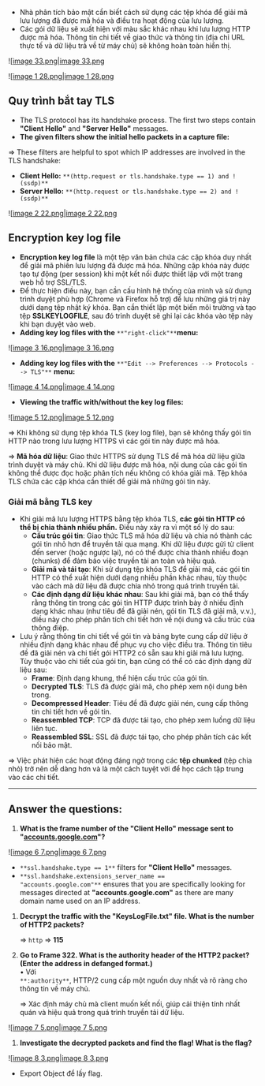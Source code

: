 - Nhà phân tích bảo mật cần biết cách sử dụng các tệp khóa để giải mã lưu lượng đã được mã hóa và điều tra hoạt động của lưu lượng.
- Các gói dữ liệu sẽ xuất hiện với màu sắc khác nhau khi lưu lượng HTTP được mã hóa. Thông tin chi tiết về giao thức và thông tin (địa chỉ URL thực tế và dữ liệu trả về từ máy chủ) sẽ không hoàn toàn hiển thị.

![[image 33.png|image 33.png](../../../../Image/image%2033.png)

![[image 1 28.png|image 1 28.png](../../../../Image/image%201%2028.png)

## **Quy trình bắt tay TLS**

- The TLS protocol has its handshake process. The first two steps contain **"Client Hello"** and **"Server Hello"** messages.
- **The given filters show the initial hello packets in a capture file:**

⇒ These filters are helpful to spot which IP addresses are involved in the TLS handshake:

- **Client Hello:** `**(http.request or tls.handshake.type == 1) and !(ssdp)**`
- **Server Hello:** `**(http.request or tls.handshake.type == 2) and !(ssdp)**`

![[image 2 22.png|image 2 22.png](../../../../Image/image%202%2022.png)

## Encryption key log file

- **Encryption key log file** là một tệp văn bản chứa các cặp khóa duy nhất để giải mã phiên lưu lượng đã được mã hóa. Những cặp khóa này được tạo tự động (per session) khi một kết nối được thiết lập với một trang web hỗ trợ SSL/TLS.
- Để thực hiện điều này, bạn cần cấu hình hệ thống của mình và sử dụng trình duyệt phù hợp (Chrome và Firefox hỗ trợ) để lưu những giá trị này dưới dạng tệp nhật ký khóa. Bạn cần thiết lập một biến môi trường và tạo tệp **SSLKEYLOGFILE**, sau đó trình duyệt sẽ ghi lại các khóa vào tệp này khi bạn duyệt vào web.
- **Adding key log files with the** `**"right-click"**`**menu:**

![[image 3 16.png|image 3 16.png](../../../../Image/image%203%2016.png)

- **Adding key log files with the** `**"Edit --> Preferences --> Protocols --> TLS"**` **menu:**

![[image 4 14.png|image 4 14.png](../../../../Image/image%204%2014.png)

- **Viewing the traffic with/without the key log files:**

![[image 5 12.png|image 5 12.png](../../../../Image/image%205%2012.png)

⇒ Khi không sử dụng tệp khóa TLS (key log file), bạn sẽ không thấy gói tin HTTP nào trong lưu lượng HTTPS vì các gói tin này được mã hóa.

⇒ **Mã hóa dữ liệu**: Giao thức HTTPS sử dụng TLS để mã hóa dữ liệu giữa trình duyệt và máy chủ. Khi dữ liệu được mã hóa, nội dung của các gói tin không thể được đọc hoặc phân tích nếu không có khóa giải mã. Tệp khóa TLS chứa các cặp khóa cần thiết để giải mã những gói tin này.

### Giải mã bằng TLS key

- Khi giải mã lưu lượng HTTPS bằng tệp khóa TLS, **các gói tin HTTP có thể bị chia thành nhiều phần.** Điều này xảy ra vì một số lý do sau:
    - **Cấu trúc gói tin**: Giao thức TLS mã hóa dữ liệu và chia nó thành các gói tin nhỏ hơn để truyền tải qua mạng. Khi dữ liệu được gửi từ client đến server (hoặc ngược lại), nó có thể được chia thành nhiều đoạn (chunks) để đảm bảo việc truyền tải an toàn và hiệu quả.
    - **Giải mã và tái tạo**: Khi sử dụng tệp khóa TLS để giải mã, các gói tin HTTP có thể xuất hiện dưới dạng nhiều phần khác nhau, tùy thuộc vào cách mà dữ liệu đã được chia nhỏ trong quá trình truyền tải.
    - **Các định dạng dữ liệu khác nhau**: Sau khi giải mã, bạn có thể thấy rằng thông tin trong các gói tin HTTP được trình bày ở nhiều định dạng khác nhau (như tiêu đề đã giải nén, gói tin TLS đã giải mã, v.v.), điều này cho phép phân tích chi tiết hơn về nội dung và cấu trúc của thông điệp.
- Lưu ý rằng thông tin chi tiết về gói tin và bảng byte cung cấp dữ liệu ở nhiều định dạng khác nhau để phục vụ cho việc điều tra. Thông tin tiêu đề đã giải nén và chi tiết gói HTTP2 có sẵn sau khi giải mã lưu lượng. Tùy thuộc vào chi tiết của gói tin, bạn cũng có thể có các định dạng dữ liệu sau:
    - **Frame**: Định dạng khung, thể hiện cấu trúc của gói tin.
    - **Decrypted TLS**: TLS đã được giải mã, cho phép xem nội dung bên trong.
    - **Decompressed Header**: Tiêu đề đã được giải nén, cung cấp thông tin chi tiết hơn về gói tin.
    - **Reassembled TCP**: TCP đã được tái tạo, cho phép xem luồng dữ liệu liên tục.
    - **Reassembled SSL**: SSL đã được tái tạo, cho phép phân tích các kết nối bảo mật.

⇒ Việc phát hiện các hoạt động đáng ngờ trong các **tệp chunked** (tệp chia nhỏ) trở nên dễ dàng hơn và là một cách tuyệt vời để học cách tập trung vào các chi tiết.

---

## Answer the questions:

1. **What is the frame number of the "Client Hello" message sent to "[accounts.google.com](http://accounts.google.com/)"?**

![[image 6 7.png|image 6 7.png](../../../../Image/image%206%207.png)

- `**ssl.handshake.type == 1**` filters for **"Client Hello"** messages.
- `**ssl.handshake.extensions_server_name == "accounts.google.com"**` ensures that you are specifically looking for messages directed at **"accounts.google.com"** as there are many domain name used on an IP address.

1. **Decrypt the traffic with the "KeysLogFile.txt" file. What is the number of HTTP2 packets?**
    
    ⇒ `http` ⇒ **115**
    
2. **Go to Frame 322. What is the authority header of the HTTP2 packet? (Enter the address in defanged format.)**  
    • Với   
    `**:authority**`, HTTP/2 cung cấp một nguồn duy nhất và rõ ràng cho thông tin về máy chủ.
    
    ⇒ Xác định máy chủ mà client muốn kết nối, giúp cải thiện tính nhất quán và hiệu quả trong quá trình truyền tải dữ liệu.
    

![[image 7 5.png|image 7 5.png](../../../../Image/image%207%205.png)

1. **Investigate the decrypted packets and find the flag! What is the flag?**

![[image 8 3.png|image 8 3.png](../../../../Image/image%208%203.png)

- Export Object để lấy flag.
